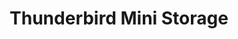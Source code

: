 ---
title: "Thunderbird Mini Storage"
url: /peoria/thunderbird-mini-storage/
shop: storage rental
---